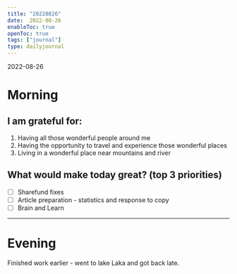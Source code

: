 ```yaml
---
title: "20220826"
date:  2022-08-26
enableToc: true
openToc: true
tags: ["journal"]
type: dailyjournal
---
```


 2022-08-26
# Morning
## I am grateful for:
1. Having all those wonderful people around me
2. Having the opportunity to travel and experience those wonderful places 
3. Living in a wonderful place near mountains and river

## What would make today great? (top 3 priorities)
- [ ] Sharefund fixes
- [ ] Article preparation - statistics and response to copy 
- [ ] Brain and Learn 

---
# Evening
Finished work earlier - went to lake Laka and got back late.